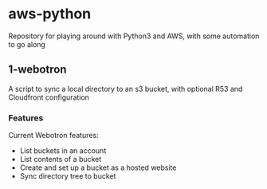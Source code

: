 # aws-python
Repository for playing around with Python3 and AWS, with some automation to go along

## 1-webotron
A script to sync a local directory to an s3 bucket, with optional R53 and Cloudfront configuration

### Features

Current Webotron features:

- List buckets in an account
- List contents of a bucket
- Create and set up a bucket as a hosted website
- Sync directory tree to bucket

